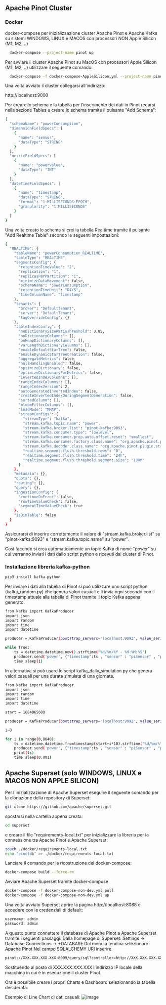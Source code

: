 
## Apache Pinot Cluster

### Docker
docker-compose per inizializzazione cluster Apache Pinot e Apache Kafka su sistemi WINDOWS, LINUX e MACOS con processori NON Apple Silicon (M1, M2, ..)

```bash
  docker-compose --project-name pinot up
```

Per avviare il cluster Apache Pinot su MacOS con processori Apple Silicon (M1, M2, ..) utilizzare il seguente comando:

```bash
  docker-compose -f docker-compose-AppleSilicon.yml --project-name pinot up
```

Una volta avviato il cluster collegarsi all'indirizzo:

http://localhost:9000

Per creare lo schema e la tabella per l'inserimento dei dati in Pinot recarsi nella sezione Tables e creare lo schema tramite il pulsante "Add Schema":

```bash
{
  "schemaName": "powerConsumption",
  "dimensionFieldSpecs": [
    {
      "name": "sensor",
      "dataType": "STRING"
    }
  ],
  "metricFieldSpecs": [
    {
      "name": "powerValue",
      "dataType": "INT"
    }
  ],
  "dateTimeFieldSpecs": [
    {
      "name": "timestamp",
      "dataType": "STRING",
      "format": "1:MILLISECONDS:EPOCH",
      "granularity": "1:MILLISECONDS"
    }
  ]
}
```

Una volta creato lo schema si crei la tabella Realtime tramite il pulsante "Add Realtime Table" secondo le seguenti impostazioni:

```bash
{
  "REALTIME": {
    "tableName": "powerConsumption_REALTIME",
    "tableType": "REALTIME",
    "segmentsConfig": {
      "retentionTimeValue": "2",
      "replication": "1",
      "replicasPerPartition": "1",
      "minimizeDataMovement": false,
      "schemaName": "powerConsumption",
      "retentionTimeUnit": "DAYS",
      "timeColumnName": "timestamp"
    },
    "tenants": {
      "broker": "DefaultTenant",
      "server": "DefaultTenant",
      "tagOverrideConfig": {}
    },
    "tableIndexConfig": {
      "noDictionarySizeRatioThreshold": 0.85,
      "noDictionaryColumns": [],
      "onHeapDictionaryColumns": [],
      "varLengthDictionaryColumns": [],
      "enableDefaultStarTree": false,
      "enableDynamicStarTreeCreation": false,
      "aggregateMetrics": false,
      "nullHandlingEnabled": false,
      "optimizeDictionary": false,
      "optimizeDictionaryForMetrics": false,
      "invertedIndexColumns": [],
      "rangeIndexColumns": [],
      "rangeIndexVersion": 2,
      "autoGeneratedInvertedIndex": false,
      "createInvertedIndexDuringSegmentGeneration": false,
      "sortedColumn": [],
      "bloomFilterColumns": [],
      "loadMode": "MMAP",
      "streamConfigs": {
        "streamType": "kafka",
        "stream.kafka.topic.name": "power",
        "stream.kafka.broker.list": "pinot-kafka:9093",
        "stream.kafka.consumer.type": "lowlevel",
        "stream.kafka.consumer.prop.auto.offset.reset": "smallest",
        "stream.kafka.consumer.factory.class.name": "org.apache.pinot.plugin.stream.kafka20.KafkaConsumerFactory",
        "stream.kafka.decoder.class.name": "org.apache.pinot.plugin.stream.kafka.KafkaJSONMessageDecoder",
        "realtime.segment.flush.threshold.rows": "0",
        "realtime.segment.flush.threshold.time": "24h",
        "realtime.segment.flush.threshold.segment.size": "100M"
      }
    },
    "metadata": {},
    "quota": {},
    "routing": {},
    "query": {},
    "ingestionConfig": {
      "continueOnError": false,
      "rowTimeValueCheck": false,
      "segmentTimeValueCheck": true
    },
    "isDimTable": false
  }
}
```

Assicurarsi di inserire correttamente il valore di "stream.kafka.broker.list" su "pinot-kafka:9093" e "stream.kafka.topic.name" su "power".

Così facendo si crea automaticamente un topic Kafka di nome "power" su cui verranno inviati i dati dallo script python e ricevuti dal cluster di Pinot.

### Installazione libreria kafka-python

``` bash
pip3 install kafka-python
``` 

Per inviare i dati alla tabella di Pinot si può utilizzare uno script python (kafka_random.py) che genera valori casuali e li invia ogni secondo con il timestamp attuale alla tabella di Pinot tramite il topic Kafka appena generato.

``` bash
from kafka import KafkaProducer
import json
import random
import time
import datetime

producer = KafkaProducer(bootstrap_servers='localhost:9092', value_serializer=lambda v: json.dumps(v).encode('utf-8'))

while True:
    ts = datetime.datetime.now().strftime("%d/%m/%Y - %H:%M:%S")
    producer.send('power', {"timestamp":ts , "sensor" : "piSensor" , "powerValue" : random.randint(0,1000)})
    time.sleep(1)
```
In alternativa si può usare lo script kafka_daily_simulation.py che genera valori casuali per una durata simulata di una giornata. 
``` bash
from kafka import KafkaProducer
import json
import random
import time
import datetime

start = 1684965600

producer = KafkaProducer(bootstrap_servers='localhost:9092', value_serializer=lambda v: json.dumps(v).encode('utf-8'))

i=0

for i in range(0,8640):
    ts = datetime.datetime.fromtimestamp(start+i*10).strftime("%d/%m/%Y - %H:%M:%S")
    producer.send('power', {"timestamp":ts , "sensor" : "piSensor" , "powerValue" : random.randint(0,1000)})
    print(ts)
    time.sleep(0.001)
``` 
## Apache Superset (solo WINDOWS, LINUX e MACOS NON APPLE SILICON)

Per l'inizializzazione di Apache Superset eseguire il seguente comando per la clonazione della repository di Superset:
``` bash
git clone https://github.com/apache/superset.git
```
spostarsi nella cartella appena creata:
``` bash
cd superset
```
e creare il file "requirements-local.txt" per inizializzare la libreria per la connessione tra Apache Pinot e Apache Superset:
``` bash
touch ./docker/requirements-local.txt
echo "pinotdb" >> ./docker/requirements-local.txt
```
Lanciare il comando per la ricostruzione del docker-compose:
``` bash
docker-compose build --force-rm
```
Avviare Apache Superset tramite docker-compose 
``` bash
docker-compose -f docker-compose-non-dev.yml pull
docker-compose -f docker-compose-non-dev.yml up
```

Una volta avviato Superset aprire la pagina http://localhost:8088 e accedere con le credenziali di default:
``` bash
username: admin
password: admin
```
A questo punto connettere il database di Apache Pinot a Apache Superset tramite i seguenti passaggi:
Dalla homepage di Superset:
Settings -> Database Connections -> +DATABASE
Dal menu a tendina selezionare Apache Pinot
Nel campo SQLALCHEMY URI inserire:
``` bash
pinot://XXX.XXX.XXX.XXX:8099/query/sql?controller=http://XXX.XXX.XXX.XXX:9000
```
Sostituendo al posto di XXX.XXX.XXX.XXX l'indirizzo IP locale della macchina in cui è in esecuzione il cluster Pinot.

Ora è possibile creare i propri Charts e Dashboard selezionando la tabella desiderata.

Esempio di Line Chart di dati casuali:
![image](https://github.com/OnestiFilippo/ApachePinot/assets/77025139/4e366137-4cc8-4764-9c2d-34fc3018772b)


